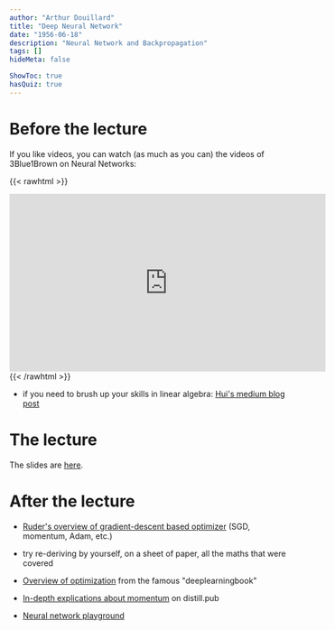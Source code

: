 ```yaml
---
author: "Arthur Douillard"
title: "Deep Neural Network"
date: "1956-06-18"
description: "Neural Network and Backpropagation"
tags: []
hideMeta: false

ShowToc: true
hasQuiz: true
---
```


# Before the lecture

If you like videos, you can watch (as much as you can) the videos of 3Blue1Brown
on Neural Networks:

{{< rawhtml >}}
<iframe width="560" height="315" src="https://www.youtube.com/embed/aircAruvnKk" title="YouTube video player" frameborder="0" allow="accelerometer; autoplay; clipboard-write; encrypted-media; gyroscope; picture-in-picture" allowfullscreen></iframe>
{{< /rawhtml >}}

- if you need to brush up your skills in linear algebra: [Hui's medium blog post](https://jonathan-hui.medium.com/machine-learning-linear-algebra-a5b1658f0151)

# The lecture

The slides are [here](/01_dnn.pdf).

# After the lecture

- [Ruder's overview of gradient-descent based optimizer](https://ruder.io/optimizing-gradient-descent/) (SGD, momentum, Adam, etc.)
- try re-deriving by yourself, on a sheet of paper, all the maths that were covered
- [Overview of optimization](https://www.deeplearningbook.org/contents/optimization.html) from the famous "deeplearningbook"
- [In-depth explications about momentum](https://distill.pub/2017/momentum/) on distill.pub

- [Neural network playground](https://playground.tensorflow.org/)

